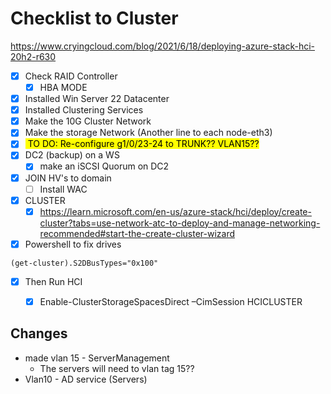 # Checklist to Cluster
https://www.cryingcloud.com/blog/2021/6/18/deploying-azure-stack-hci-20h2-r630
- [x] Check RAID Controller
	- [x] HBA MODE
- [x] Installed Win Server 22 Datacenter
- [x] Installed Clustering Services
- [x] Make the 10G Cluster Network
- [x] Make the storage Network (Another line to each node-eth3)
- [x] <span style="color: black; background-color: yellow;"> TO DO: Re-configure g1/0/23-24 to TRUNK?? VLAN15?? </span>
- [x] DC2 (backup) on a WS
	- [x] make an iSCSI Quorum on DC2
- [x] JOIN HV's to domain
	- [ ]  Install WAC
- [x] CLUSTER
	- [x] https://learn.microsoft.com/en-us/azure-stack/hci/deploy/create-cluster?tabs=use-network-atc-to-deploy-and-manage-networking-recommended#start-the-create-cluster-wizard
- [x] Powershell to fix drives
```
(get-cluster).S2DBusTypes="0x100"
```
- [x] Then Run HCI
	- [x] Enable-ClusterStorageSpacesDirect –CimSession HCICLUSTER


## Changes

- made vlan 15 - ServerManagement
	- The servers will need to vlan tag 15??
- Vlan10 - AD service (Servers)